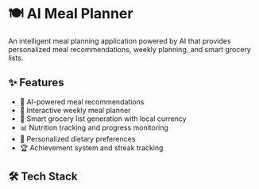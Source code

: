 # 🍽️ AI Meal Planner

An intelligent meal planning application powered by AI that provides personalized meal recommendations, weekly planning, and smart grocery lists.

## ✨ Features

- 🤖 AI-powered meal recommendations
- 📅 Interactive weekly meal planner
- 🛒 Smart grocery list generation with local currency
- 📊 Nutrition tracking and progress monitoring
- 🎯 Personalized dietary preferences
- 🏆 Achievement system and streak tracking

## 🛠️ Tech Stack

